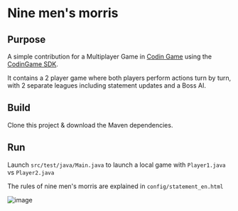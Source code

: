 # Nine men's morris

## Purpose

A simple contribution for a Multiplayer Game in [Codin Game](https://www.codingame.com/home) using the [CodinGame SDK](https://www.codingame.com/playgrounds/25775).

It contains a 2 player game where both players perform actions turn by turn, with 2 separate leagues including statement updates and a Boss AI.

## Build

Clone this project & download the Maven dependencies.

## Run

Launch `src/test/java/Main.java` to launch a local game with `Player1.java` vs `Player2.java`

The rules of nine men's morris are explained in `config/statement_en.html`

![image](https://github.com/dartisan-lu/nine-mens-morris/blob/master/src/main/resources/view/assets/example.png)
